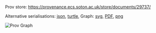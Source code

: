
Prov store: https://provenance.ecs.soton.ac.uk/store/documents/29737/
	
Alternative serialisations: [json](https://provenance.ecs.soton.ac.uk/store/documents/29737.json), [turtle](https://provenance.ecs.soton.ac.uk/store/documents/29737.ttl), 
Graph: [svg](https://provenance.ecs.soton.ac.uk/store/documents/29737.svg), [PDF](https://provenance.ecs.soton.ac.uk/store/documents/29737.pdf), [png](https://provenance.ecs.soton.ac.uk/store/documents/29737.png)

![Prov Graph](https://provenance.ecs.soton.ac.uk/store/documents/29737.png)

		